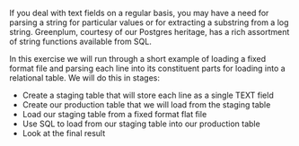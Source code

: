 If you deal with text fields on a regular basis, you may have a need for parsing a string for particular values or for extracting a substring from a log string. Greenplum, courtesy of our Postgres heritage, has a rich assortment of string functions available from SQL.

In this exercise we will run through a short example of loading a fixed format file and parsing each line into its constituent parts for loading into a relational table.
We will do this in stages:
* Create a staging table that will store each line as a single TEXT field
* Create our production table that we will load from the staging table
* Load our staging table from a fixed format flat file
* Use SQL to load from our staging table into our production table
* Look at the final result
